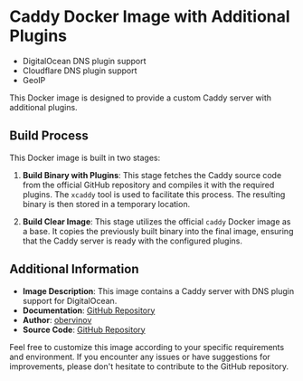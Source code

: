 # Caddy Docker Image with Additional Plugins
- DigitalOcean DNS plugin support
- Cloudflare DNS plugin support
- GeoIP

This Docker image is designed to provide a custom Caddy server with additional plugins.

## Build Process

This Docker image is built in two stages:

1. **Build Binary with Plugins**: This stage fetches the Caddy source code from the official GitHub repository and compiles it with the required plugins. The `xcaddy` tool is used to facilitate this process. The resulting binary is then stored in a temporary location.

2. **Build Clear Image**: This stage utilizes the official `caddy` Docker image as a base. It copies the previously built binary into the final image, ensuring that the Caddy server is ready with the configured plugins.

## Additional Information

- **Image Description**: This image contains a Caddy server with DNS plugin support for DigitalOcean.
- **Documentation**: [GitHub Repository](https://github.com/obervinov/images/docker/caddy/README.md)
- **Author**: [obervinov](https://github.com/obervinov)
- **Source Code**: [GitHub Repository](https://github.com/obervinov/images/docker/caddy/Dockerfile)

Feel free to customize this image according to your specific requirements and environment. If you encounter any issues or have suggestions for improvements, please don't hesitate to contribute to the GitHub repository.